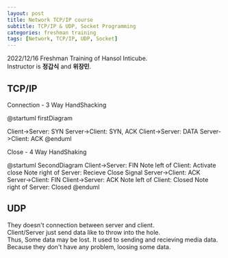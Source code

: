 ```yaml
---
layout: post
title: Network TCP/IP course
subtitle: TCP/IP & UDP, Socket Programming
categories: freshman training
tags: [Network, TCP/IP, UDP, Socket]
---
```


2022/12/16 Freshman Training of Hansol Inticube.  
Instructor is **정갑식** and **위장민**.  
  
## TCP/IP
  
Connection - 3 Way HandShacking  

@startuml firstDiagram

Client->Server: SYN
Server->Client: SYN, ACK
Client->Server: DATA
Server->Client: ACK
@enduml
  
Close - 4 Way HandShaking  

@startuml SecondDiagram
Client->Server: FIN
Note left of Client: Activate close
Note right of Server: Recieve Close Signal
Server->Client: ACK
Server->Client: FIN
Client->Server: ACK
Note left of Client: Closed
Note right of Server: Closed
@enduml
  
## UDP
  
They doesn't connection between server and client.  
Client/Server just send data like to throw into the hole.  
Thus, Some data may be lost. It used to sending and recieving media data. Because they don't have any problem, loosing some data.  



  